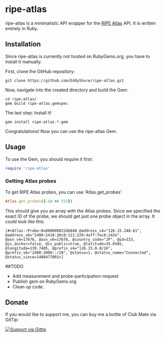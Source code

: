 # ripe-atlas


ripe-atlas is a minimalistic API wrapper for the [RIPE Atlas](https://atlas.ripe.net) API. It is written entirely in Ruby.

## Installation
Since ripe-atlas is currently not hosted on RubyGems.org, you have to install it manually. 

First, clone the GitHub repository:
```shell
git clone https://github.com/EddyShure/ripe-atlas.git
```

Now, navigate into the created directory and build the Gem:
```shell
cd ripe-atlas/
gem build ripe-atlas.gemspec
```

The last step: Install it!
```shell
gem install ripe-atlas-*.gem
```

Congratulations! Now you can use the ripe-atlas Gem.

## Usage

To use the Gem, you should require it first:
```ruby
require 'ripe-atlas'
```

### Getting Atlas probes

To get RIPE Atlas probes, you can use 'Atlas.get_probes'.

```ruby
Atlas.get_probes({:id => 333})
```

This should give you an array with the Atlas probes. Since we specified the exact ID of the probe, 
we should get just one probe object in the array. It could look like this:
```
[#<Atlas::Probe:0x000000022db840 @address_v4="126.15.248.61", @address_v6="2400:2410:20c0:111:220:4aff:fec8:242e", 
@asn_v4=17676, @asn_v6=17676, @country_code="JP", @id=333, @is_anchor=false, @is_public=true, @latitude=35.6585, 
@longitude=139.7485, @prefix_v4="126.15.0.0/16", @prefix_v6="2400:2000::/20", @status=1, @status_name="Connected", @status_since=1408477001>] 
```

##TODO
* Add measurement and probe-participation-request
* Publish gem on RubyGems.org
* Clean up code. 


## Donate

If you would like to support me, you can buy me a bottle of Club Mate via GitTip:

<a href="https://www.gittip.com/EddyShure/">
  <img alt="Support via Gittip" src="https://rawgithub.com/twolfson/gittip-badge/0.2.0/dist/gittip.png"/>
</a>
